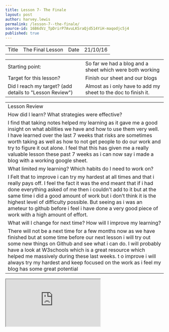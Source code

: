 ```yaml
---
title: Lesson 7- The Finale
layout: post
author: harvey.lewis
permalink: /lesson-7--the-finale/
source-id: 16B6dVz_TpDrirP7AvuLKSraQjd514YiH-maqodjc5j4
published: true
---
```

<table>
  <tr>
    <td>Title</td>
    <td>The Final Lesson</td>
    <td>Date</td>
    <td>21/10/16</td>
  </tr>
</table>


<table>
  <tr>
    <td>Starting point:</td>
    <td>So far we had a blog and a sheet which were both working</td>
  </tr>
  <tr>
    <td>Target for this lesson?</td>
    <td>Finish our sheet and our blogs</td>
  </tr>
  <tr>
    <td>Did I reach my target? 
(add details to "Lesson Review")</td>
    <td>Almost as i only have to add my sheet to the doc to finish it.</td>
  </tr>
</table>


<table>
  <tr>
    <td>Lesson Review</td>
  </tr>
  <tr>
    <td>How did I learn? What strategies were effective? </td>
  </tr>
  <tr>
    <td>I find that taking notes helped my learning as it gave me a good insight on what abilities we have and how to use them very well. I have learned over the last 7 weeks that risks are sometimes worth taking as well as how to not get people to do our work and try to figure it out alone. I feel that this has given me a really valuable lesson these past 7 weeks as i can now say i made a blog with a working google sheet.</td>
  </tr>
  <tr>
    <td>What limited my learning? Which habits do I need to work on? </td>
  </tr>
  <tr>
    <td>I Felt that to improve i can try my hardest at all times and that i really pays off. I feel the fact it was the end meant that if i had done everything asked of me then i couldn't add to it but at the same time i did a good amount of work but i don’t think it is the highest level of difficulty possible. But seeing as i was an ameteur to github before i feel i have done a very good piece of work with a high amount of effort.
 </td>
  </tr>
  <tr>
    <td>What will I change for next time? How will I improve my learning?</td>
  </tr>
  <tr>
    <td>There will not be a next time for a few months now as we have finished but at some time before our next lesson i will try out some new things on Github and see what i can do. I will probably have a look at W3schools which is a great resource which helped me massively during these last weeks. t o improve i will always try my hardest and keep focused on the work as i feel my blog has some great potential</td>
  </tr>
</table>

<iframe src="https://docs.google.com/spreadsheets/d/1Eg1M8_wpLIpDPHBlRulr_JmqsPBW-GP6qZ2jfxfhKo8/pubhtml?widget=true&amp;headers=false"></iframe>
